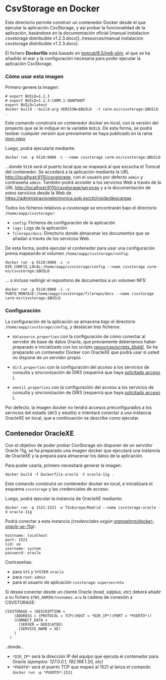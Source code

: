 
CsvStorage en Docker
=====================

Este directorio permite construir un contenedor Docker desde el que
ejecutar la aplicación CsvStorage, y así probar la funcionalidad de la aplicación, basándose en la documentación oficial
[manual instalacion csvstorage distribuible v1.2.3.docx](../resources/manual instalacion csvstorage distribuible v1.2.3.docx).


El fichero **Dockerfile** está basado en [tomcat/8.5/jre8-slim](https://github.com/docker-library/tomcat/tree/master/8.5/jre8-slim), al que se ha añadido el war y la configuración necesaria para poder ejecutar la aplicación CsvStorage.


### Cómo usar esta imagen

Primero genere la imagen:
```
# export BUILD=1.2.3
# export BUILD=1.2.3-CARM.1-SNAPSHOT
export BUILD=latest
docker build --build-arg VERSION=$BUILD  -t carm-es/csvstorage:$BUILD .
```

Este comando construirá un contenedor docker en local, con la versión del proyecto que se le indique en la variable ```BUILD```. De esta forma, se podrá testear cualquier versión que previamente se haya publicado en la rama [mvn-repo](https://github.com/carm-es/csvstorage/tree/mvn-repo/es/gob/aapp/csvstorage)


Luego, podrá ejecutarla mediante:

```
docker run -p 9110:8080 -i --name csvstorage carm-es/csvstorage:$BUILD
```

...donde ```9110``` será el puerto local que se mapeará al que escucha el Tomcat del contenedor. Se accederá a la aplicación mediante la URL [http://localhost:9110/csvstorage](http://localhost:9110/csvstorage), con el usuario por defecto ```admin``` y contraseña ```admin```. También podrá acceder a los servicios Web a través de la URL [http://localhost:9110/csvstorage/services](http://localhost:9110/csvstorage/services) y a la documentación de estos servicios desde la Web de https://administracionelectronica.gob.es/ctt/inside/descargas

Todos los ficheros relativos a csvstorage se encontrarán bajo el directorio ```/home/aapp/csvstorage/```:

* ```config```: Ficheros de configuración de la aplicación
* ```logs```: Logs de la aplicación
* ```filerepo/docs```: Directorio donde almacenar los documentos que se añadan a través de los servicios Web.


De esta forma, podrá ejecutar el contenedor para usar una configuración previa mapeando el volumen ```/home/aapp/csvstorage/config```:

```
docker run -p 9110:8080 -i -v DIR_CONFIG_LOCAL:/home/aapp/csvstorage/config --name csvstorage carm-es/csvstorage:$BUILD
```

... o incluso redirigir el repositorio de documentos a un volumen NFS:

```
docker run -p 9110:8080 -i -v PUNTO_MONTAJE:/home/aapp/csvstorage/filerepo/docs --name csvstorage carm-es/csvstorage:$BUILD
```

### Configuración

La configuración de la aplicación se almacena bajo el directorio ```/home/aapp/csvstorage/config```, y destacan tres ficheros:

* ```datasource.properties``` con la configuración de cómo conectar al servidor de base de datos Oracle, que previamente deberíamos haber preparado e inicializado con los scripts [resources/scripts_bbdd/](../resources/scripts_bbdd/). Se ha preparado un contenedor Docker con OracleXE que podrá usar si usted no dispone de un servidor propio.

* ```dir3.properties``` con la configuración del acceso a los servicios de consulta y sincronización de DIR3 (requerirá que haya  [solicitado acceso](https://ssweb.seap.minhap.es/ayuda/faq/DIR/77) ). 

* ```eeutil.properties``` con la configuración del acceso a los servicios de consulta y sincronización de DIR3 (requerirá que haya  [solicitado acceso](https://github.com/carm-es/inside/#dependencia-del-componente-eeutils) ). 

Por defecto, la imagen docker no tendrá accesos preconfigurados a los servicios del estado (dir3 y eeutils) e intentará conectar a una instancia OracleXE en local, que a continuación se describe como ejecutar. 



## Contenedor OracleXE 

Con el objetivo de poder probar CsvStorage sin disponer de un servidor Oracle 11g, se ha preparado una imagen docker que ejecutará una instancia de OracleXE y la prepará para almacenar los datos de la aplicación.

Para poder usarla, primero necesitará generar la imagen:
```
docker build -f Dockerfile.oracle -t oracle-11g .
```

Este comando construirá un contenedor docker en local, e inicializará el esquema ```csvstorage``` y las credenciales de acceso.


Luego, podrá ejecutar la instancia de OracleXE mediante:

```
docker run -p 1521:1521 -e TZ=Europe/Madrid --name csvstorage-oracle -d oracle-11g
```


Podrá conectar a esta instancia *(credenciales según [orangehrm/docker-oracle-xe-11g](https://github.com/orangehrm/docker-oracle-xe-11g))*:
```
hostname: localhost
port: 1521
sid: xe
username: system
password: oracle
```

Contraseñas:

* para `SYS` y `SYSTEM`: `oracle`
* para `root`: `admin`
* para el usuario de aplicación `csvstorage`: `supersecreto`


Si desea conectar desde un cliente Oracle (*toad, sqlplus, etc*) deberá añadir a su fichero `$TNS_ADMIN/tnsnames.ora` 
la cadena de conexión a CSVSTORAGE:

```
CSVSTORAGE = (DESCRIPTION =
    (ADDRESS = (PROTOCOL = TCP)(HOST = *DIR_IP*)(PORT = *PUERTO*))
    (CONNECT_DATA =
      (SERVER = DEDICATED)
      (SERVICE_NAME = XE)
    )
  )
```

..donde...

* `*DIR_IP*` será la dirección IP del equipo que ejecuta el contenedor para Oracle *(ejemplos: 127.0.0.1, 192.168.1.20, etc)*
* `*PUERTO*` será el puerto TCP que mapeó al 1521 al lanza el comando `docker run -p *PUERTO*:1521 ` 



